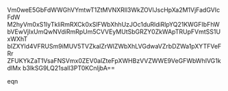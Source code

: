 Vm0weE5GbFdWWGhVYmtwT1ZtMVNXRll3WkZOVlJscHpXa2M1VjFadGVIcFdW
M2hyVm0xS1IyTkliRmRXCk0xSlFWbXhhUzJOc1duRldiRlpYQ21KWGFIbFhW
bVEwVjIxUmQwNVdiRmRpUm5CVVEyMUtSbGRZY0ZkWApTRUpFVmtSS1UxWXhT
blZXYld4VFRUSm9iMUV5TVZkalZrWlZWbXhLVGdwaVZrbDZWa1pXYTFVeFRr
ZFUKYkZaT1VsaFNSVmx0ZEV0alZteFpXWHBzVVZWWE9VeGFWbWhIVG1kdlMx
b3lkSG9LQ21sall3PT0KCnljbA==

eqn